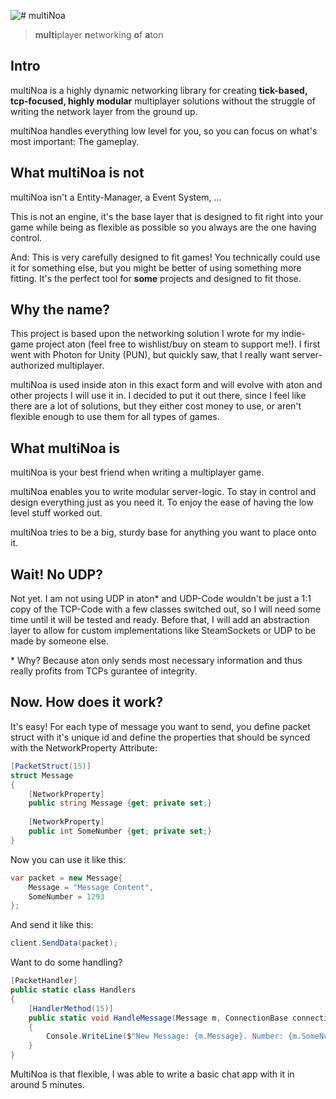 ![# multiNoa](https://user-images.githubusercontent.com/38633608/145415538-b8cf07df-0c24-4fd3-8136-1d2e0324a548.png)
> **multi**player **n**etworking **o**f **a**ton


## Intro
multiNoa is a highly dynamic networking library for creating **tick-based, tcp-focused, highly modular** multiplayer solutions without the struggle of writing the network layer from the ground up.

multiNoa handles everything low level for you, so you can focus on what's most important: The gameplay.

## What multiNoa is **not**
multiNoa isn't a Entity-Manager, a Event System, ...

This is not an engine, it's the base layer that is designed to fit right into your game while being as flexible as possible so you always are the one having control.

And: This is very carefully designed to fit games! You technically could use it for something else, but you might be better of using something more fitting.
It's the perfect tool for **some** projects and designed to fit those.

## Why the name?
This project is based upon the networking solution I wrote for my indie-game project aton (feel free to wishlist/buy on steam to support me!). I first went with Photon for Unity (PUN), but quickly saw, that I really want server-authorized multiplayer.

multiNoa is used inside aton in this exact form and will evolve with aton and other projects I will use it in.
I decided to put it out there, since I feel like there are a lot of solutions, but they either cost money to use, or aren't flexible enough to use them for all types of games.

## What multiNoa is
multiNoa is your best friend when writing a multiplayer game.

multiNoa enables you to write modular server-logic. To stay in control and design everything just as you need it. To enjoy the ease of having the low level stuff worked out.

multiNoa tries to be a big, sturdy base for anything you want to place onto it.

## Wait! No UDP?
Not yet. I am not using UDP in aton* and UDP-Code wouldn't be just a 1:1 copy of the TCP-Code with a few classes switched out, so I will need some time until it will be tested and ready. Before that, I will add an abstraction layer to allow for custom implementations like SteamSockets or UDP to be made by someone else.

\* Why? Because aton only sends most necessary information and thus really profits from TCPs gurantee of integrity.

## Now. How does it work?
It's easy!
For each type of message you want to send, you define packet struct with it's unique id and define the properties that should be synced with the NetworkProperty Attribute:

```c#
[PacketStruct(15)]
struct Message
{
    [NetworkProperty]
    public string Message {get; private set;}
    
    [NetworkProperty]
    public int SomeNumber {get; private set;}
}
```

Now you can use it like this:
```c#
var packet = new Message{
    Message = "Message Content",
    SomeNumber = 1293
};
```

And send it like this:
```c#
client.SendData(packet);
```

Want to do some handling?
```c#
[PacketHandler]
public static class Handlers
{
    [HandlerMethod(15)]
    public static void HandleMessage(Message m, ConnectionBase connection)
    {
        Console.WriteLine($"New Message: {m.Message}. Number: {m.SomeNumber}\nFrom: {connection.GetEndpointIp()}");
    }
}
```


MultiNoa is that flexible, I was able to write a basic chat app with it in around 5 minutes.

